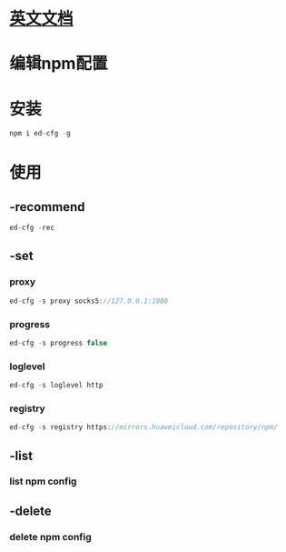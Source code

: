 # [英文文档](./README.md)

# 编辑npm配置

# 安装

```javascript
npm i ed-cfg -g
```
# 使用

## -recommend

```javascript
ed-cfg -rec
```

## -set

### proxy
```javascript
ed-cfg -s proxy socks5://127.0.0.1:1080
```

### progress
```javascript
ed-cfg -s progress false
```

### loglevel
```javascript
ed-cfg -s loglevel http
```

### registry
```javascript
ed-cfg -s registry https://mirrors.huaweicloud.com/repository/npm/
```

## -list

### list npm config

## -delete

### delete npm config
